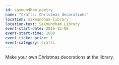 ```yaml
---
id: saxmundham-poetry
name: "Crafts: Christmas decorations"
location: saxmundham-library
location-text: Saxmundham Library
event-start-date: 2016-12-08
event-start-time: 1030
event-ticket-price: 1
event-category: Crafts
---
```


Make your own Christmas decorations at the library.
